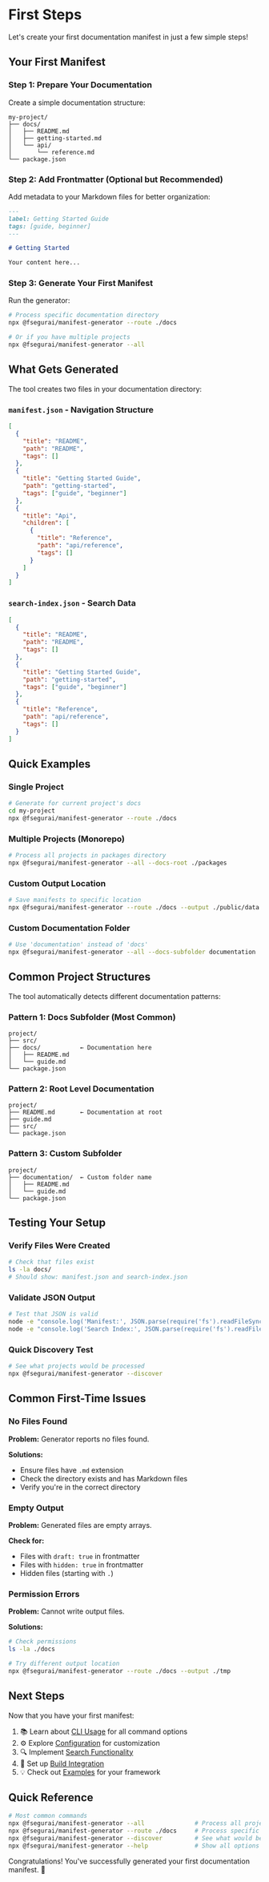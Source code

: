 # First Steps

Let's create your first documentation manifest in just a few simple steps!

## Your First Manifest

### Step 1: Prepare Your Documentation

Create a simple documentation structure:

```
my-project/
├── docs/
│   ├── README.md
│   ├── getting-started.md
│   └── api/
│       └── reference.md
└── package.json
```

### Step 2: Add Frontmatter (Optional but Recommended)

Add metadata to your Markdown files for better organization:

```markdown
---
label: Getting Started Guide
tags: [guide, beginner]
---

# Getting Started

Your content here...
```

### Step 3: Generate Your First Manifest

Run the generator:

```bash
# Process specific documentation directory
npx @fsegurai/manifest-generator --route ./docs

# Or if you have multiple projects
npx @fsegurai/manifest-generator --all
```

## What Gets Generated

The tool creates two files in your documentation directory:

### `manifest.json` - Navigation Structure
```json
[
  {
    "title": "README",
    "path": "README",
    "tags": []
  },
  {
    "title": "Getting Started Guide",
    "path": "getting-started",
    "tags": ["guide", "beginner"]
  },
  {
    "title": "Api",
    "children": [
      {
        "title": "Reference",
        "path": "api/reference",
        "tags": []
      }
    ]
  }
]
```

### `search-index.json` - Search Data
```json
[
  {
    "title": "README",
    "path": "README",
    "tags": []
  },
  {
    "title": "Getting Started Guide",
    "path": "getting-started",
    "tags": ["guide", "beginner"]
  },
  {
    "title": "Reference",
    "path": "api/reference",
    "tags": []
  }
]
```

## Quick Examples

### Single Project
```bash
# Generate for current project's docs
cd my-project
npx @fsegurai/manifest-generator --route ./docs
```

### Multiple Projects (Monorepo)
```bash
# Process all projects in packages directory
npx @fsegurai/manifest-generator --all --docs-root ./packages
```

### Custom Output Location
```bash
# Save manifests to specific location
npx @fsegurai/manifest-generator --route ./docs --output ./public/data
```

### Custom Documentation Folder
```bash
# Use 'documentation' instead of 'docs'
npx @fsegurai/manifest-generator --all --docs-subfolder documentation
```

## Common Project Structures

The tool automatically detects different documentation patterns:

### Pattern 1: Docs Subfolder (Most Common)
```
project/
├── src/
├── docs/           ← Documentation here
│   ├── README.md
│   └── guide.md
└── package.json
```

### Pattern 2: Root Level Documentation
```
project/
├── README.md       ← Documentation at root
├── guide.md
├── src/
└── package.json
```

### Pattern 3: Custom Subfolder
```
project/
├── documentation/  ← Custom folder name
│   ├── README.md
│   └── guide.md
└── package.json
```

## Testing Your Setup

### Verify Files Were Created
```bash
# Check that files exist
ls -la docs/
# Should show: manifest.json and search-index.json
```

### Validate JSON Output
```bash
# Test that JSON is valid
node -e "console.log('Manifest:', JSON.parse(require('fs').readFileSync('./docs/manifest.json', 'utf8')).length, 'items')"
node -e "console.log('Search Index:', JSON.parse(require('fs').readFileSync('./docs/search-index.json', 'utf8')).length, 'items')"
```

### Quick Discovery Test
```bash
# See what projects would be processed
npx @fsegurai/manifest-generator --discover
```

## Common First-Time Issues

### No Files Found
**Problem:** Generator reports no files found.

**Solutions:**
- Ensure files have `.md` extension
- Check the directory exists and has Markdown files
- Verify you're in the correct directory

### Empty Output
**Problem:** Generated files are empty arrays.

**Check for:**
- Files with `draft: true` in frontmatter
- Files with `hidden: true` in frontmatter
- Hidden files (starting with `.`)

### Permission Errors
**Problem:** Cannot write output files.

**Solutions:**
```bash
# Check permissions
ls -la ./docs

# Try different output location
npx @fsegurai/manifest-generator --route ./docs --output ./tmp
```

## Next Steps

Now that you have your first manifest:

1. 📚 Learn about [CLI Usage](../guides/cli-usage.md) for all command options
2. ⚙️ Explore [Configuration](../guides/configuration.md) for customization
3. 🔍 Implement [Search Functionality](../features/search-index.md)
4. 🔗 Set up [Build Integration](../integration/)
5. 💡 Check out [Examples](../examples/) for your framework

## Quick Reference

```bash
# Most common commands
npx @fsegurai/manifest-generator --all              # Process all projects
npx @fsegurai/manifest-generator --route ./docs     # Process specific docs
npx @fsegurai/manifest-generator --discover         # See what would be processed
npx @fsegurai/manifest-generator --help             # Show all options
```

Congratulations! You've successfully generated your first documentation manifest. 🎉
